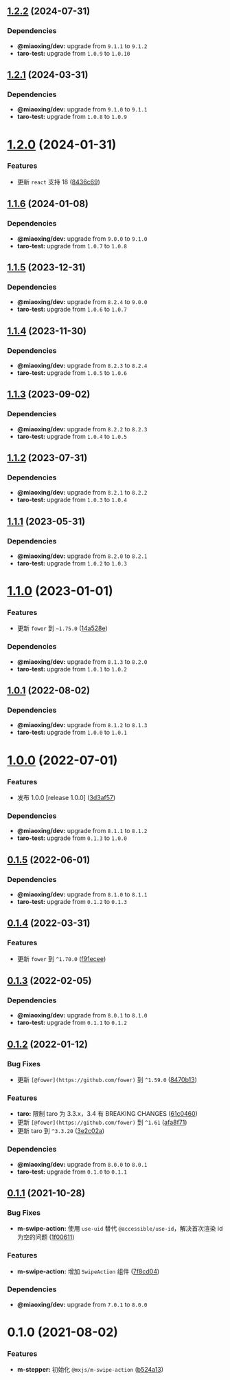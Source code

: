 ## [1.2.2](https://github.com/miaoxing/mxjs-m-swipe-action/compare/v1.2.1...v1.2.2) (2024-07-31)





### Dependencies

* **@miaoxing/dev:** upgrade from `9.1.1` to `9.1.2`
* **taro-test:** upgrade from `1.0.9` to `1.0.10`

## [1.2.1](https://github.com/miaoxing/mxjs-m-swipe-action/compare/v1.2.0...v1.2.1) (2024-03-31)





### Dependencies

* **@miaoxing/dev:** upgrade from `9.1.0` to `9.1.1`
* **taro-test:** upgrade from `1.0.8` to `1.0.9`

# [1.2.0](https://github.com/miaoxing/mxjs-m-swipe-action/compare/v1.1.6...v1.2.0) (2024-01-31)


### Features

* 更新 `react` 支持 18 ([8436c69](https://github.com/miaoxing/mxjs-m-swipe-action/commit/8436c6930cc6cf642392263c0b2262b9acca0752))

## [1.1.6](https://github.com/miaoxing/mxjs-m-swipe-action/compare/v1.1.5...v1.1.6) (2024-01-08)





### Dependencies

* **@miaoxing/dev:** upgrade from `9.0.0` to `9.1.0`
* **taro-test:** upgrade from `1.0.7` to `1.0.8`

## [1.1.5](https://github.com/miaoxing/mxjs-m-swipe-action/compare/v1.1.4...v1.1.5) (2023-12-31)





### Dependencies

* **@miaoxing/dev:** upgrade from `8.2.4` to `9.0.0`
* **taro-test:** upgrade from `1.0.6` to `1.0.7`

## [1.1.4](https://github.com/miaoxing/mxjs-m-swipe-action/compare/v1.1.3...v1.1.4) (2023-11-30)





### Dependencies

* **@miaoxing/dev:** upgrade from `8.2.3` to `8.2.4`
* **taro-test:** upgrade from `1.0.5` to `1.0.6`

## [1.1.3](https://github.com/miaoxing/mxjs-m-swipe-action/compare/v1.1.2...v1.1.3) (2023-09-02)





### Dependencies

* **@miaoxing/dev:** upgrade from `8.2.2` to `8.2.3`
* **taro-test:** upgrade from `1.0.4` to `1.0.5`

## [1.1.2](https://github.com/miaoxing/mxjs-m-swipe-action/compare/v1.1.1...v1.1.2) (2023-07-31)





### Dependencies

* **@miaoxing/dev:** upgrade from `8.2.1` to `8.2.2`
* **taro-test:** upgrade from `1.0.3` to `1.0.4`

## [1.1.1](https://github.com/miaoxing/mxjs-m-swipe-action/compare/v1.1.0...v1.1.1) (2023-05-31)





### Dependencies

* **@miaoxing/dev:** upgrade from `8.2.0` to `8.2.1`
* **taro-test:** upgrade from `1.0.2` to `1.0.3`

# [1.1.0](https://github.com/miaoxing/mxjs-m-swipe-action/compare/v1.0.1...v1.1.0) (2023-01-01)


### Features

* 更新 `fower` 到 `~1.75.0` ([14a528e](https://github.com/miaoxing/mxjs-m-swipe-action/commit/14a528e9824502a1db95ccc876845e376f03c9e1))





### Dependencies

* **@miaoxing/dev:** upgrade from `8.1.3` to `8.2.0`
* **taro-test:** upgrade from `1.0.1` to `1.0.2`

## [1.0.1](https://github.com/miaoxing/mxjs-m-swipe-action/compare/v1.0.0...v1.0.1) (2022-08-02)





### Dependencies

* **@miaoxing/dev:** upgrade from `8.1.2` to `8.1.3`
* **taro-test:** upgrade from `1.0.0` to `1.0.1`

# [1.0.0](https://github.com/miaoxing/mxjs-m-swipe-action/compare/v0.1.5...v1.0.0) (2022-07-01)


### Features

* 发布 1.0.0 [release 1.0.0] ([3d3af57](https://github.com/miaoxing/mxjs-m-swipe-action/commit/3d3af57d7f72dc475552680bdb8704a1f6c3f8d7))





### Dependencies

* **@miaoxing/dev:** upgrade from `8.1.1` to `8.1.2`
* **taro-test:** upgrade from `0.1.3` to `1.0.0`

## [0.1.5](https://github.com/miaoxing/mxjs-m-swipe-action/compare/v0.1.4...v0.1.5) (2022-06-01)





### Dependencies

* **@miaoxing/dev:** upgrade from `8.1.0` to `8.1.1`
* **taro-test:** upgrade from `0.1.2` to `0.1.3`

## [0.1.4](https://github.com/miaoxing/mxjs-m-swipe-action/compare/v0.1.3...v0.1.4) (2022-03-31)


### Features

* 更新 `fower` 到 `^1.70.0` ([f91ecee](https://github.com/miaoxing/mxjs-m-swipe-action/commit/f91ecee3dc29c34c65e4869b4b7861bd8a4f1f26))

## [0.1.3](https://github.com/miaoxing/mxjs-m-swipe-action/compare/v0.1.2...v0.1.3) (2022-02-05)





### Dependencies

* **@miaoxing/dev:** upgrade from `8.0.1` to `8.1.0`
* **taro-test:** upgrade from `0.1.1` to `0.1.2`

## [0.1.2](https://github.com/miaoxing/mxjs-m-swipe-action/compare/v0.1.1...v0.1.2) (2022-01-12)


### Bug Fixes

* 更新 `[@fower](https://github.com/fower)` 到 `^1.59.0` ([8470b13](https://github.com/miaoxing/mxjs-m-swipe-action/commit/8470b136f6061e639f320f712ab1acbb9feebd6d))


### Features

* **taro:** 限制 taro 为 3.3.x，3.4 有 BREAKING CHANGES ([61c0460](https://github.com/miaoxing/mxjs-m-swipe-action/commit/61c046087c96facdbd23a0f44f1bea7103ff0ce7))
* 更新 `[@fower](https://github.com/fower)` 到 `^1.61` ([afa8f71](https://github.com/miaoxing/mxjs-m-swipe-action/commit/afa8f71665b5becec6018f7a23fb4f9a8d64e918))
* 更新 taro 到 `^3.3.20` ([3e2c02a](https://github.com/miaoxing/mxjs-m-swipe-action/commit/3e2c02a7cde6e0b13fa992c217e0164d9c2f3085))





### Dependencies

* **@miaoxing/dev:** upgrade from `8.0.0` to `8.0.1`
* **taro-test:** upgrade from `0.1.0` to `0.1.1`

## [0.1.1](https://github.com/miaoxing/mxjs-m-swipe-action/compare/v0.1.0...v0.1.1) (2021-10-28)


### Bug Fixes

* **m-swipe-action:** 使用 `use-uid` 替代 `@accessible/use-id`，解决首次渲染 id 为空的问题 ([1f00611](https://github.com/miaoxing/mxjs-m-swipe-action/commit/1f006119dc3fb345c1ae18fae6be9f6c2d085ddf))


### Features

* **m-swipe-action:** 增加 `SwipeAction` 组件 ([7f8cd04](https://github.com/miaoxing/mxjs-m-swipe-action/commit/7f8cd04893c716959bb8469d3c09eab09b8b01d4))





### Dependencies

* **@miaoxing/dev:** upgrade from `7.0.1` to `8.0.0`

# 0.1.0 (2021-08-02)


### Features

* **m-stepper:** 初始化 `@mxjs/m-swipe-action` ([b524a13](https://github.com/miaoxing/mxjs-m-swipe-action/commit/b524a13c531658a442eb528e8606af365074fef4))
